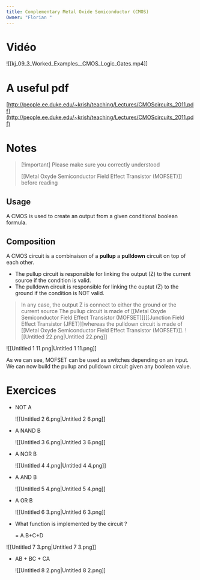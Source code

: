 ```yaml
---
title: Complementary Metal Oxide Semiconductor (CMOS)
Owner: "Florian "
---
```

# Vidéo
![[kj_09_3_Worked_Examples__CMOS_Logic_Gates.mp4]]

# A useful pdf
[http://people.ee.duke.edu/~krish/teaching/Lectures/CMOScircuits_2011.pdf](http://people.ee.duke.edu/~krish/teaching/Lectures/CMOScircuits_2011.pdf)
# Notes

> [!important] Please make sure you correctly understood
> 
> [[Metal Oxyde Semiconductor Field Effect Transistor (MOFSET)]] before reading
## Usage
A CMOS is used to create an output from a given conditional boolean formula.
## Composition
A CMOS circuit is a combinaison of a **pullup** a **pulldown** circuit on top of each other.
- The pullup circuit is responsible for linking the output (Z) to the current source if the condition is valid.
- The pulldown circuit is responsible for linking the ouptut (Z) to the ground if the condition is NOT valid.

> In any case, the output Z is connect to either the ground or the current source
The pullup circuit is made of [[Metal Oxyde Semiconductor Field Effect Transistor (MOFSET)]][[Junction Field Effect Transistor (JFET)]]whereas the pulldown circuit is made of [[Metal Oxyde Semiconductor Field Effect Transistor (MOFSET)]].
![[Untitled 22.png|Untitled 22.png]]

![[Untitled 1 11.png|Untitled 1 11.png]]

As we can see, MOFSET can be used as switches depending on an input. We can now build the pullup and pulldown circuit given any boolean value.
  
  
# Exercices
- NOT A
    
    ![[Untitled 2 6.png|Untitled 2 6.png]]

    
- A NAND B
    
    ![[Untitled 3 6.png|Untitled 3 6.png]]

    
- A NOR B
    
    ![[Untitled 4 4.png|Untitled 4 4.png]]

    
- A AND B
    
    ![[Untitled 5 4.png|Untitled 5 4.png]]

    
- A OR B
    
    ![[Untitled 6 3.png|Untitled 6 3.png]]

    
- What function is implemented by the circuit ?
    
    = A.B+C+D
    
      
    
![[Untitled 7 3.png|Untitled 7 3.png]]

- AB + BC + CA
    
    ![[Untitled 8 2.png|Untitled 8 2.png]]

